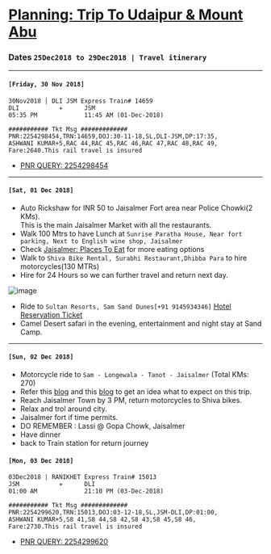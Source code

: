 # [Planning: Trip To Udaipur & Mount Abu](https://en.wikipedia.org/wiki/Udaipur)

### Dates `25Dec2018 to 29Dec2018 | Travel itinerary` 
***
#### `[Friday, 30 Nov 2018]`

```
30Nov2018 | DLI JSM Express Train# 14659
DLI           ✈      JSM
05:35 PM             11:45 AM (01-Dec-2018)

########### Tkt Msg #############
PNR:2254298454,TRN:14659,DOJ:30-11-18,SL,DLI-JSM,DP:17:35,
ASHWANI KUMAR+5,RAC 44,RAC 45,RAC 46,RAC 47,RAC 48,RAC 49,
Fare:2640.This rail travel is insured
```  
* [PNR QUERY: 2254298454](https://erail.in/pnr-status/2254298454) 
***
####  `[Sat, 01 Dec 2018]`

* Auto Rickshaw for INR 50 to Jaisalmer Fort area near Police Chowki(2 KMs).   
  This is the main Jaisalmer Market with all the restaurants.
* Walk 100 Mtrs to have Lunch at `Sunrise Paratha House, Near fort parking, Next to English wine shop, Jaisalmer`  
* Check [Jaisalmer: Places To Eat](jaisalmer_places_to_eat.md) for more eating options
* Walk to `Shiva Bike Rental, Surabhi Restaurant,Dhibba Para` to hire motorcycles(130 MTRs)
* Hire for 24 Hours so we can further travel and return next day.

![image](https://user-images.githubusercontent.com/13016162/48720798-79cacd80-ec46-11e8-9f1a-10c833202498.png)

* Ride to `Sultan Resorts, Sam Sand Dunes[+91 9145934346]`  [Hotel Reservation Ticket](NH2211697200476.pdf)
* Camel Desert safari in the evening, entertainment and night stay at Sand Camp.

***

####  `[Sun, 02 Dec 2018]`
* Motorcycle ride to `Sam - Longewala - Tanot - Jaisalmer` (Total KMs: 270)
* Refer this [blog](https://www.tripoto.com/trip/in-and-around-jaisalmer-tales-from-the-western-border-596db91c3caa3) and this [blog](https://www.solobackpacker.com/2015/01/16/western-rajasthan-motorcycle-journey-2-tanot-mata-temple-and-longewala/) to get an idea what to expect on this trip.
* Reach Jaisalmer Town by 3 PM, return motorcycles to Shiva bikes.
* Relax and trol around city.
* Jaisalmer fort if time permits.
* DO REMEMBER : Lassi @ Gopa Chowk, Jaisalmer
* Have dinner
* back to Train station for return journey  

####  `[Mon, 03 Dec 2018]`

```
03Dec2018 | RANIKHET Express Train# 15013
JSM           ✈      DLI
01:00 AM             21:10 PM (03-Dec-2018)  

########### Tkt Msg #############
PNR:2254299620,TRN:15013,DOJ:03-12-18,SL,JSM-DLI,DP:01:00,
ASHWANI KUMAR+5,S8 41,S8 44,S8 42,S8 43,S8 45,S8 46,
Fare:2730.This rail travel is insured
```
* [PNR QUERY: 2254299620](https://erail.in/pnr-status/2254299620)
